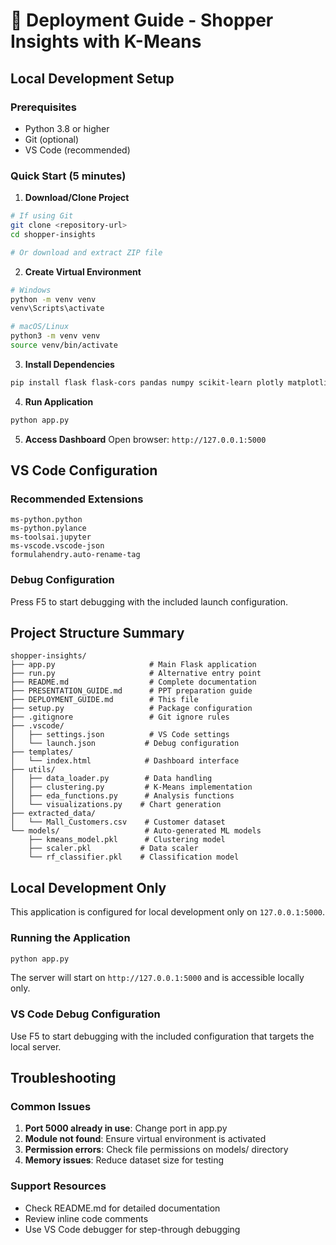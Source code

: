 # 🚀 Deployment Guide - Shopper Insights with K-Means

## Local Development Setup

### Prerequisites
- Python 3.8 or higher
- Git (optional)
- VS Code (recommended)

### Quick Start (5 minutes)

1. **Download/Clone Project**
```bash
# If using Git
git clone <repository-url>
cd shopper-insights

# Or download and extract ZIP file
```

2. **Create Virtual Environment**
```bash
# Windows
python -m venv venv
venv\Scripts\activate

# macOS/Linux
python3 -m venv venv
source venv/bin/activate
```

3. **Install Dependencies**
```bash
pip install flask flask-cors pandas numpy scikit-learn plotly matplotlib seaborn
```

4. **Run Application**
```bash
python app.py
```

5. **Access Dashboard**
Open browser: `http://127.0.0.1:5000`

## VS Code Configuration

### Recommended Extensions
```
ms-python.python
ms-python.pylance
ms-toolsai.jupyter
ms-vscode.vscode-json
formulahendry.auto-rename-tag
```

### Debug Configuration
Press F5 to start debugging with the included launch configuration.

## Project Structure Summary

```
shopper-insights/
├── app.py                     # Main Flask application
├── run.py                     # Alternative entry point
├── README.md                  # Complete documentation
├── PRESENTATION_GUIDE.md      # PPT preparation guide
├── DEPLOYMENT_GUIDE.md        # This file
├── setup.py                   # Package configuration
├── .gitignore                 # Git ignore rules
├── .vscode/
│   ├── settings.json          # VS Code settings
│   └── launch.json           # Debug configuration
├── templates/
│   └── index.html            # Dashboard interface
├── utils/
│   ├── data_loader.py        # Data handling
│   ├── clustering.py         # K-Means implementation
│   ├── eda_functions.py      # Analysis functions
│   └── visualizations.py    # Chart generation
├── extracted_data/
│   └── Mall_Customers.csv    # Customer dataset
└── models/                   # Auto-generated ML models
    ├── kmeans_model.pkl      # Clustering model
    ├── scaler.pkl           # Data scaler
    └── rf_classifier.pkl    # Classification model
```

## Local Development Only

This application is configured for local development only on `127.0.0.1:5000`. 

### Running the Application
```bash
python app.py
```

The server will start on `http://127.0.0.1:5000` and is accessible locally only.

### VS Code Debug Configuration
Use F5 to start debugging with the included configuration that targets the local server.

## Troubleshooting

### Common Issues
1. **Port 5000 already in use**: Change port in app.py
2. **Module not found**: Ensure virtual environment is activated
3. **Permission errors**: Check file permissions on models/ directory
4. **Memory issues**: Reduce dataset size for testing

### Support Resources
- Check README.md for detailed documentation
- Review inline code comments
- Use VS Code debugger for step-through debugging